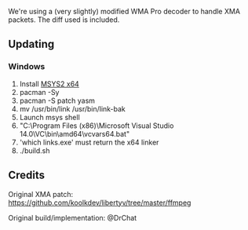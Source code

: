 We're using a (very slightly) modified WMA Pro decoder to handle XMA packets.
The diff used is included.

## Updating

### Windows

1. Install [MSYS2 x64](https://msys2.github.io/)
1. pacman -Sy
1. pacman -S patch yasm
1. mv /usr/bin/link /usr/bin/link-bak
1. Launch msys shell
1. "C:\Program Files (x86)\Microsoft Visual Studio 14.0\VC\bin\amd64\vcvars64.bat"
1. 'which links.exe' must return the x64 linker
1. ./build.sh

## Credits

Original XMA patch: https://github.com/koolkdev/libertyv/tree/master/ffmpeg

Original build/implementation: @DrChat
